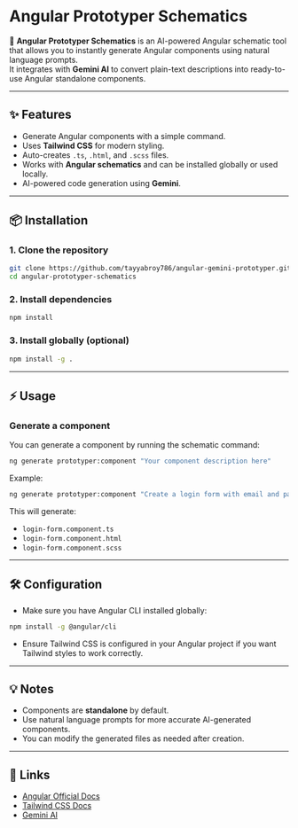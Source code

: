# Angular Prototyper Schematics

🚀 **Angular Prototyper Schematics** is an AI-powered Angular schematic tool that allows you to instantly generate Angular components using natural language prompts.  
It integrates with **Gemini AI** to convert plain-text descriptions into ready-to-use Angular standalone components.

---

## ✨ Features
- Generate Angular components with a simple command.
- Uses **Tailwind CSS** for modern styling.
- Auto-creates `.ts`, `.html`, and `.scss` files.
- Works with **Angular schematics** and can be installed globally or used locally.
- AI-powered code generation using **Gemini**.

---

## 📦 Installation

### 1. Clone the repository
```bash
git clone https://github.com/tayyabroy786/angular-gemini-prototyper.git
cd angular-prototyper-schematics
```

### 2. Install dependencies
```bash
npm install
```

### 3. Install globally (optional)
```bash
npm install -g .
```

---

## ⚡ Usage

### Generate a component
You can generate a component by running the schematic command:

```bash
ng generate prototyper:component "Your component description here"
```

Example:

```bash
ng generate prototyper:component "Create a login form with email and password fields styled with Tailwind CSS"
```

This will generate:
- `login-form.component.ts`
- `login-form.component.html`
- `login-form.component.scss`

---

## 🛠 Configuration

- Make sure you have Angular CLI installed globally:

```bash
npm install -g @angular/cli
```

- Ensure Tailwind CSS is configured in your Angular project if you want Tailwind styles to work correctly.

---

## 💡 Notes

- Components are **standalone** by default.
- Use natural language prompts for more accurate AI-generated components.
- You can modify the generated files as needed after creation.

---

## 🔗 Links

- [Angular Official Docs](https://angular.io/docs)
- [Tailwind CSS Docs](https://tailwindcss.com/docs)
- [Gemini AI](https://www.gemini.ai)





<!-- npx schematics .:prototyper --dry-run=false -->
<!-- npx schematics prototyper:prototyper --project="demo-app" -->